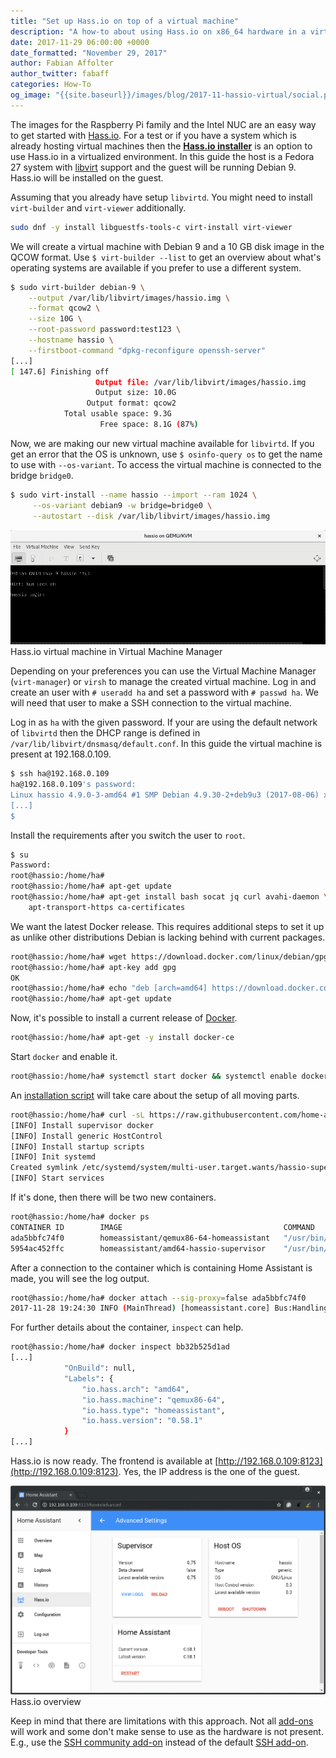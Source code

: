 ```yaml
---
title: "Set up Hass.io on top of a virtual machine"
description: "A how-to about using Hass.io on x86_64 hardware in a virtualized way."
date: 2017-11-29 06:00:00 +0000
date_formatted: "November 29, 2017"
author: Fabian Affolter
author_twitter: fabaff
categories: How-To
og_image: "{{site.baseurl}}/images/blog/2017-11-hassio-virtual/social.png"
---
```



The images for the Raspberry Pi family and the Intel NUC are an easy way to get started with [Hass.io](/getting-started). For a test or if you have a system which is already hosting virtual machines then the [**Hass.io installer**](/installation/) is an option to use Hass.io in a virtualized environment. In this guide the host is a Fedora 27 system with [libvirt](https://libvirt.org/) support and the guest will be running Debian 9. Hass.io will be installed on the guest.

<!--more-->

Assuming that you already have setup `libvirtd`. You might need to install `virt-builder` and `virt-viewer` additionally.

```bash
sudo dnf -y install libguestfs-tools-c virt-install virt-viewer
```

We will create a virtual machine with Debian 9 and a 10 GB disk image in the QCOW format. Use `$ virt-builder --list` to get an overview about what's operating systems are available if you prefer to use a different system.

```bash
$ sudo virt-builder debian-9 \
    --output /var/lib/libvirt/images/hassio.img \
    --format qcow2 \
    --size 10G \
    --root-password password:test123 \
    --hostname hassio \
    --firstboot-command "dpkg-reconfigure openssh-server"
[...]
[ 147.6] Finishing off
                   Output file: /var/lib/libvirt/images/hassio.img
                   Output size: 10.0G
                 Output format: qcow2
            Total usable space: 9.3G
                    Free space: 8.1G (87%)
```

Now, we are making our new virtual machine available for `libvirtd`. If you get an error that the OS is unknown, use `$ osinfo-query os` to get the name to use with `--os-variant`. To access the virtual machine is connected to the bridge `bridge0`.

```bash
$ sudo virt-install --name hassio --import --ram 1024 \
     --os-variant debian9 -w bridge=bridge0 \
     --autostart --disk /var/lib/libvirt/images/hassio.img
```

<p class='img'>
  <img src='/images/blog/2017-11-hassio-virtual/virtual-machine-manager.png' />
  Hass.io virtual machine in Virtual Machine Manager
</p>

Depending on your preferences you can use the Virtual Machine Manager (`virt-manager`) or `virsh` to manage the created virtual machine. Log in and create an user with `# useradd ha` and set a password with `# passwd ha`. We will need that user to make a SSH connection to the virtual machine.

Log in as `ha` with the given password. If your are using the default network of `libvirtd` then the DHCP range is defined in `/var/lib/libvirt/dnsmasq/default.conf`. In this guide the virtual machine is present at 192.168.0.109.

```bash
$ ssh ha@192.168.0.109
ha@192.168.0.109's password: 
Linux hassio 4.9.0-3-amd64 #1 SMP Debian 4.9.30-2+deb9u3 (2017-08-06) x86_64
[...]
$ 
```

Install the requirements after you switch the user to `root`.

```bash
$ su
Password: 
root@hassio:/home/ha# 
root@hassio:/home/ha# apt-get update
root@hassio:/home/ha# apt-get install bash socat jq curl avahi-daemon \
    apt-transport-https ca-certificates
```

We want the latest Docker release. This requires additional steps to set it up as unlike other distributions Debian is lacking behind with current packages.

```bash
root@hassio:/home/ha# wget https://download.docker.com/linux/debian/gpg 
root@hassio:/home/ha# apt-key add gpg
OK
root@hassio:/home/ha# echo "deb [arch=amd64] https://download.docker.com/linux/debian $(lsb_release -cs) stable" | tee -a /etc/apt/sources.list.d/docker.list
root@hassio:/home/ha# apt-get update
```

Now, it's possible to install a current release of [Docker](https://www.docker.com/).

```bash
root@hassio:/home/ha# apt-get -y install docker-ce
```

Start `docker` and enable it.

```bash
root@hassio:/home/ha# systemctl start docker && systemctl enable docker
```

An [installation script](https://github.com/home-assistant/hassio-build/tree/master/install#install-hassio) will take care about the setup of all moving parts.

```bash
root@hassio:/home/ha# curl -sL https://raw.githubusercontent.com/home-assistant/hassio-build/master/install/hassio_install | bash -
[INFO] Install supervisor docker
[INFO] Install generic HostControl
[INFO] Install startup scripts
[INFO] Init systemd
Created symlink /etc/systemd/system/multi-user.target.wants/hassio-supervisor.service → /etc/systemd/system/hassio-supervisor.service.
[INFO] Start services
```

If it's done, then there will be two new containers.

```bash
root@hassio:/home/ha# docker ps
CONTAINER ID        IMAGE                                    COMMAND                  CREATED             STATUS              PORTS               NAMES
ada5bbfc74f0        homeassistant/qemux86-64-homeassistant   "/usr/bin/entry.sh..."   4 minutes ago       Up 4 minutes                            homeassistant
5954ac452ffc        homeassistant/amd64-hassio-supervisor    "/usr/bin/entry.sh..."   7 minutes ago       Up 7 minutes                            hassio_supervisor
```

After a connection to the container which is containing Home Assistant is made, you will see the log output.

```bash
root@hassio:/home/ha# docker attach --sig-proxy=false ada5bbfc74f0
2017-11-28 19:24:30 INFO (MainThread) [homeassistant.core] Bus:Handling <Event state_changed[L]: entity_id=sun.sun, old_state=<state sun.sun=below_horizon; next_dawn=2017-11-29T06:17:58+00:00,...
```

For further details about the container, `inspect` can help.

```bash
root@hassio:/home/ha# docker inspect bb32b525d1ad
[...]
            "OnBuild": null,
            "Labels": {
                "io.hass.arch": "amd64",
                "io.hass.machine": "qemux86-64",
                "io.hass.type": "homeassistant",
                "io.hass.version": "0.58.1"
            }
[...]
```

Hass.io is now ready. The frontend is available at [http://192.168.0.109:8123](http://192.168.0.109:8123). Yes, the IP address is the one of the guest.

<p class='img'>
  <img src='/images/blog/2017-11-hassio-virtual/hassio.png' />
  Hass.io overview
</p>

Keep in mind that there are limitations with this approach. Not all [add-ons](/addons/) will work and some don't make sense to use as the hardware is not present. E.g., use the [SSH community add-on](https://github.com/hassio-addons/addon-ssh) instead of the default [SSH add-on](/addons/ssh/).

